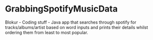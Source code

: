 # GrabbingSpotifyMusicData
Blokur - Coding stuff - Java app that searches through spotify for tracks/albums/artist based on word inputs and prints their details whilst ordering them from least to most popular.


